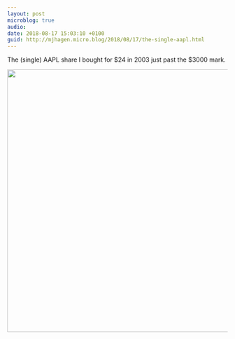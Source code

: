 ```yaml
---
layout: post
microblog: true
audio: 
date: 2018-08-17 15:03:10 +0100
guid: http://mjhagen.micro.blog/2018/08/17/the-single-aapl.html
---
```

The (single) AAPL share I bought for $24 in 2003 just past the $3000 mark.

<img src="http://mjhagen.micro.blog/uploads/2018/11a8d80d2b.jpg" width="600" height="600" />
